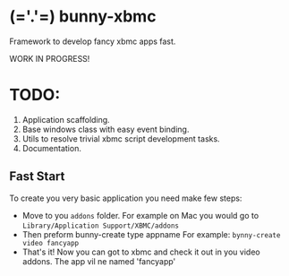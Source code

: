 (='.'=) bunny-xbmc
==================

Framework to develop fancy xbmc apps fast.

WORK IN PROGRESS!

TODO:
=====
  1. Application scaffolding.
  2. Base windows class with easy event binding.
  3. Utils to resolve trivial xbmc script development tasks.
  4. Documentation.

Fast Start
----------
To create you very basic application you need make few steps:
  * Move to you `addons` folder.
     For example on Mac you would go to `Library/Application Support/XBMC/addons`
  * Then preform  bunny-create type appname
    For example: `bynny-create video fancyapp`
  * That's it! Now you can got to xbmc and check it out in you video addons. The app vil ne named 'fancyapp'

